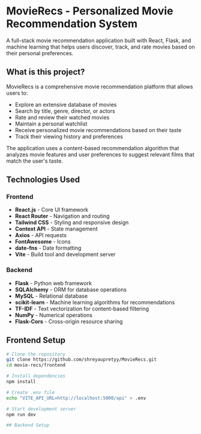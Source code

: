 # MovieRecs - Personalized Movie Recommendation System

A full-stack movie recommendation application built with React, Flask, and machine learning that helps users discover, track, and rate movies based on their personal preferences.

## What is this project?

MovieRecs is a comprehensive movie recommendation platform that allows users to:
- Explore an extensive database of movies
- Search by title, genre, director, or actors
- Rate and review their watched movies
- Maintain a personal watchlist
- Receive personalized movie recommendations based on their taste
- Track their viewing history and preferences

The application uses a content-based recommendation algorithm that analyzes movie features and user preferences to suggest relevant films that match the user's taste.

## Technologies Used

### Frontend
- **React.js** - Core UI framework
- **React Router** - Navigation and routing
- **Tailwind CSS** - Styling and responsive design
- **Context API** - State management
- **Axios** - API requests
- **FontAwesome** - Icons
- **date-fns** - Date formatting
- **Vite** - Build tool and development server

### Backend
- **Flask** - Python web framework
- **SQLAlchemy** - ORM for database operations
- **MySQL** - Relational database
- **scikit-learn** - Machine learning algorithms for recommendations
- **TF-IDF** - Text vectorization for content-based filtering
- **NumPy** - Numerical operations
- **Flask-Cors** - Cross-origin resource sharing


## Frontend Setup

```bash
# Clone the repository
git clone https://github.com/shreyaupretyy/MovieRecs.git
cd movie-recs/frontend

# Install dependencies
npm install

# Create .env file
echo "VITE_API_URL=http://localhost:5000/api" > .env

# Start development server
npm run dev

## Backend Setup

